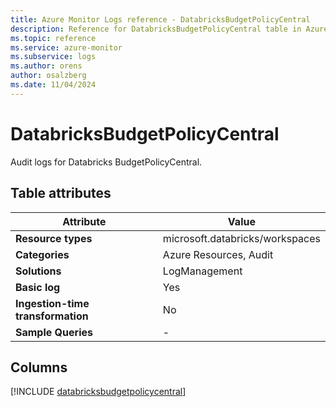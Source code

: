 ```yaml
---
title: Azure Monitor Logs reference - DatabricksBudgetPolicyCentral
description: Reference for DatabricksBudgetPolicyCentral table in Azure Monitor Logs.
ms.topic: reference
ms.service: azure-monitor
ms.subservice: logs
ms.author: orens
author: osalzberg
ms.date: 11/04/2024
---
```


# DatabricksBudgetPolicyCentral

Audit logs for Databricks BudgetPolicyCentral.


## Table attributes

|Attribute|Value|
|---|---|
|**Resource types**|microsoft.databricks/workspaces|
|**Categories**|Azure Resources, Audit|
|**Solutions**| LogManagement|
|**Basic log**|Yes|
|**Ingestion-time transformation**|No|
|**Sample Queries**|-|



## Columns
  
[!INCLUDE [databricksbudgetpolicycentral](~/reusable-content/ce-skilling/azure/includes/azure-monitor/reference/tables/databricksbudgetpolicycentral-include.md)]
